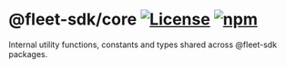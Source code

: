 # @fleet-sdk/core [![License](https://badgen.net/github/license/fleet-sdk/fleet/)](https://github.com/fleet-sdk/fleet/blob/master/LICENSE) [![npm](https://badgen.net/npm/v/@fleet-sdk/common)](https://www.npmjs.com/package/@fleet-sdk/common)

Internal utility functions, constants and types shared across @fleet-sdk packages.
